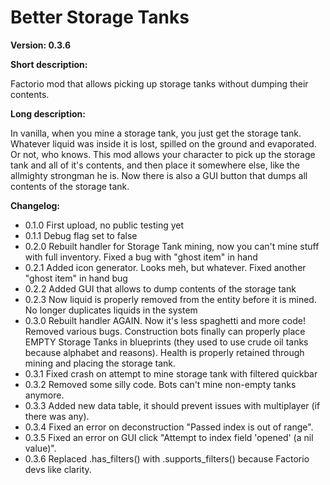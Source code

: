 # Better Storage Tanks

**Version: 0.3.6**

**Short description:**

Factorio mod that allows picking up storage tanks without dumping their contents.

**Long description:**

In vanilla, when you mine a storage tank, you just get the storage tank. Whatever liquid was inside it is lost, spilled on the ground and evaporated. Or not, who knows. This mod allows your character to pick up the storage tank and all of it's contents, and then place it somewhere else, like the allmighty strongman he is.
Now there is also a GUI button that dumps all contents of the storage tank.

**Changelog:**
 - 0.1.0 First upload, no public testing yet
 - 0.1.1 Debug flag set to false
 - 0.2.0 Rebuilt handler for Storage Tank mining, now you can't mine stuff with full inventory. Fixed a bug with "ghost item" in hand
 - 0.2.1 Added icon generator. Looks meh, but whatever. Fixed another "ghost item" in hand bug
 - 0.2.2 Added GUI that allows to dump contents of the storage tank
 - 0.2.3 Now liquid is properly removed from the entity before it is mined. No longer duplicates liquids in the system
 - 0.3.0 Rebuilt handler AGAIN. Now it's less spaghetti and more code! Removed various bugs. Construction bots finally can properly place EMPTY Storage Tanks in blueprints (they used to use crude oil tanks because alphabet and reasons). Health is properly retained through mining and placing the storage tank.
 - 0.3.1 Fixed crash on attempt to mine storage tank with filtered quickbar
 - 0.3.2 Removed some silly code. Bots can't mine non-empty tanks anymore.
 - 0.3.3 Added new data table, it should prevent issues with multiplayer (if there was any).
 - 0.3.4 Fixed an error on deconstruction "Passed index is out of range".
 - 0.3.5 Fixed an error on GUI click "Attempt to index field 'opened' (a nil value)".
 - 0.3.6 Replaced .has_filters() with .supports_filters() because Factorio devs like clarity.
